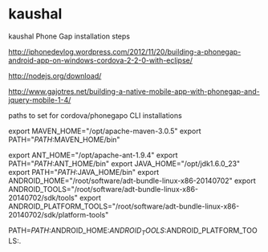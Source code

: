 kaushal
=======

kaushal
Phone Gap installation steps

http://iphonedevlog.wordpress.com/2012/11/20/building-a-phonegap-android-app-on-windows-cordova-2-2-0-with-eclipse/

http://nodejs.org/download/

http://www.gajotres.net/building-a-native-mobile-app-with-phonegap-and-jquery-mobile-1-4/


paths to set for cordova/phonegapo CLI installations
 
export MAVEN_HOME="/opt/apache-maven-3.0.5"
export PATH="$PATH:$MAVEN_HOME/bin"


export ANT_HOME="/opt/apache-ant-1.9.4" 
export PATH="$PATH:$ANT_HOME/bin"
export JAVA_HOME="/opt/jdk1.6.0_23" 
export PATH="$PATH:$JAVA_HOME/bin"
export ANDROID_HOME="/root/software/adt-bundle-linux-x86-20140702"
export ANDROID_TOOLS="/root/software/adt-bundle-linux-x86-20140702/sdk/tools"
export ANDROID_PLATFORM_TOOLS="/root/software/adt-bundle-linux-x86-20140702/sdk/platform-tools"

PATH=$PATH:$ANDROID_HOME:$ANDROID_TOOLS:$ANDROID_PLATFORM_TOOLS:.
